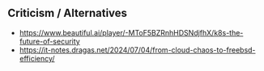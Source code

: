 ## Criticism / Alternatives

- https://www.beautiful.ai/player/-MToF5BZRnhHDSNdjfhX/k8s-the-future-of-security
- https://it-notes.dragas.net/2024/07/04/from-cloud-chaos-to-freebsd-efficiency/